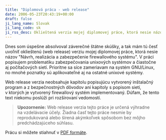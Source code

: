 ```yaml
---
title: "Diplomová práca - web release"
date: 2006-05-23T20:43:19+00:00
draft: false
ji_lang_name: Slovak
ji_lang_code: sk
ji_rss_desc: Oklieštená verzia mojej diplomovej práce, ktorá nesie názov "Návrh, realizácia a zabezpečenie firewallového systému".
---
```


Dnes som úspešne absolvoval záverečné štátne skúšky, a tak mám tú česť uvoľniť oklieštenú (web release) verziu mojej diplomovej práce, ktorá nesie názov "Návrh, realizácia a zabezpečenie firewallového systému". 
V práci popisujem problematiku zabezpečovania unixových systémov a čiastočne aj počítačových sietí. 
Prioritne sa síce zameriavam na systém GNU/Linux, no mnohé poznatky sú aplikovateľné aj na ostatné unixové systémy.

Web release verzia neobsahuje kapitolu popisujúcu vytvorený inštalačný program a z bezpečnostných dôvodov ani kapitoly s popisom sietí, v ktorých je vytvorený firewallový systém implementovaný. 
Dúfam, že tento text niekomu poslúži pri rozširovaní vedomostí.

> **Upozornenie:** Web release verzia tejto práce je určená výhradne na vzdelávacie účely. Žiadna časť tejto práce nesmie by reprodukovaná alebo šírená akýmkoľvek spôsobom bez môjho predchádzajúceho súhlasu.

Prácu si môžete stiahnuť v [PDF formáte][1].

[1]: ING.pdf 